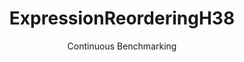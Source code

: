 ---
layout: default
title: ExpressionReorderingH38
subtitle: Continuous Benchmarking
selected: Expression_Reordering
expanded: Benchmarking
benchmark: /individual_results/ExpressionReorderingH38.html
---